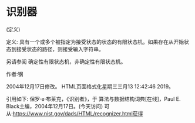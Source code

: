 # 识别器


(定义)



定义:
具有一个或多个被指定为接受状态的状态的有限状态机。如果存在从开始状态到接受状态的路径，则接受输入字符串。



另请参阅
确定性有限状态机，非确定性有限状态机。


作者:钢







2004年12月17日修改。
HTML页面格式化星期三三月13 12:42:46 2019。



引用如下:
保罗·e·布莱克，《识别者》，于
算法与数据结构词典[在线]，Paul E. Black主编，2004年12月17日。(今天访问)
可从:https://www.nist.gov/dads/HTML/recognizer.html获得
